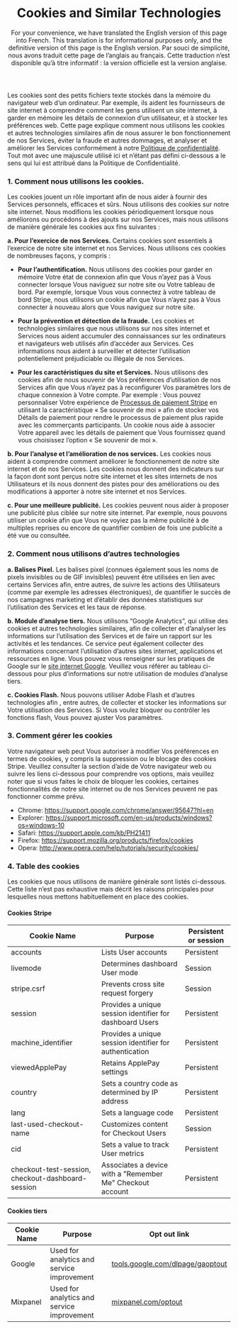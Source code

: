 <header>
<h1>Cookies and Similar Technologies</h1>

For your convenience, we have translated the English version of this page into French. This translation is for informational purposes only, and the definitive version of this page is the English version. Par souci de simplicité, nous avons traduit cette page de l’anglais au français. Cette traduction n’est disponible qu’à titre informatif : la version officielle est la version anglaise.
</header>
 
<section>
 
Les cookies sont des petits fichiers texte stockés dans la mémoire du navigateur web d’un ordinateur. Par exemple, ils aident les fournisseurs de site internet à comprendre comment les gens utilisent un site internet, à garder en mémoire les détails de connexion d’un utilisateur, et à stocker les préférences web. Cette page explique comment nous utilisons les cookies et autres technologies similaires afin de nous assurer le bon fonctionnement de nos Services, éviter la fraude et autres dommages, et analyser et améliorer les Services conformément à notre [Politique de confidentialité](https://stripe.com/privacy). Tout mot avec une majuscule utilisé ici et n’étant pas défini ci-dessous a le sens qui lui est attribué dans la Politique de Confidentialité.  
 
### 1. Comment nous utilisons les cookies. 
 
Les cookies jouent un rôle important afin de nous aider à fournir des Services personnels, efficaces et sûrs. Nous utilisons des cookies sur notre site internet. Nous modifions les cookies périodiquement lorsque nous améliorons ou procédons à des ajouts sur nos Services, mais nous utilisons de manière générale les cookies aux fins suivantes :
 
**a. Pour l’exercice de nos Services.** Certains cookies sont essentiels à l’exercice de notre site internet et nos Services. Nous utilisons ces cookies de nombreuses façons, y compris :
 
* **Pour l’authentification.** Nous utilisons des cookies pour garder en mémoire Votre état de connexion afin que Vous n’ayez pas à Vous connecter lorsque Vous naviguez sur notre site ou Votre tableau de bord. Par exemple, lorsque Vous vous connectez à votre tableau de bord Stripe, nous utilisons un cookie afin que Vous n’ayez pas à Vous connecter à nouveau alors que Vous naviguez sur notre site. 
 
* **Pour la prévention et détection de la fraude.** Les cookies et technologies similaires que nous utilisons sur nos sites internet et Services nous aident accumuler des connaissances sur les ordinateurs et navigateurs web utilisés afin d’accéder aux Services. Ces informations nous aident à surveiller et détecter l’utilisation potentiellement préjudiciable ou illégale de nos Services.
 
* **Pour les caractéristiques du site et Services.** Nous utilisons des cookies afin de nous souvenir de Vos préférences d’utilisation de nos Services afin que Vous n’ayez pas à reconfigurer Vos paramètres lors de chaque connexion à Votre compte. Par exemple : Vous pouvez personnaliser Votre expérience de [Processus de paiement Stripe](https://stripe.com/checkout) en utilisant la caractéristique « Se souvenir de moi » afin de stocker vos Détails de paiement pour rendre le processus de paiement plus rapide avec les commerçants participants. Un cookie nous aide à associer Votre appareil avec les détails de paiement que Vous fournissez quand vous choisissez l’option « Se souvenir de moi ».
 
**b. Pour l’analyse et l’amélioration de nos services.** Les cookies nous aident à comprendre comment améliorer le fonctionnement de notre site internet et de nos Services. Les cookies nous donnent des indicateurs sur la façon dont sont perçus notre site internet et les sites internets de nos Utilisateurs et ils nous donnent des pistes pour des améliorations ou des modifications à apporter à notre site internet et nos Services. 
 
**c. Pour une meilleure publicité.** Les cookies peuvent nous aider à proposer une publicité plus ciblée sur notre site internet. Par exemple, nous pouvons utiliser un cookie afin que Vous ne voyiez pas la même publicité à de multiples reprises ou encore de quantifier combien de fois une publicité a été vue ou consultée.
 
### 2. Comment nous utilisons d’autres technologies
 
**a. Balises Pixel.**  Les balises pixel (connues également sous les noms de pixels invisibles ou de GIF invisibles) peuvent être utilisées en lien avec certains Services afin, entre autres, de suivre les actions des Utilisateurs (comme par exemple les adresses électroniques), de quantifier le succès de nos campagnes marketing et  d’établir des données statistiques sur l’utilisation des Services et les taux de réponse. 
 
**b.  Module d’analyse tiers.** Nous utilisons “Google Analytics”, qui utilise des cookies et autres technologies similaires, afin de collecter et d’analyser les informations sur l’utilisation des Services et de faire un rapport sur les activités et les tendances. Ce service peut également collecter des informations concernant l’utilisation d’autres sites internet, applications et ressources en ligne. Vous pouvez vous renseigner sur les pratiques de Google sur le [site internet Google](https://www.google.com/policies/privacy/partners/). Veuillez vous référer au tableau ci-dessous pour plus d’informations sur notre utilisation de modules d’analyse tiers.
 
**c. Cookies Flash.**  Nous pouvons utiliser Adobe Flash et d’autres technologies afin , entre autres, de collecter et stocker les informations sur Votre utilisation des Services. Si Vous voulez bloquer ou contrôler les fonctions flash, Vous pouvez ajuster Vos paramètres.
 
### 3. Comment gérer les cookies 
 
Votre navigateur web peut Vous autoriser à modifier Vos préférences en termes de cookies, y compris la suppression ou le blocage des cookies Stripe. Veuillez consulter la section d’aide de Votre navigateur web ou suivre les liens ci-dessous pour comprendre vos options, mais veuillez noter que si vous faites le choix de bloquer les cookies, certaines fonctionnalités de notre site internet ou de nos Services peuvent ne pas fonctionner comme prévu. 
 
* Chrome: <a href="https://support.google.com/chrome/answer/95647?hl=en">https://support.google.com/chrome/answer/95647?hl=en</a>
* Explorer: <a href="https://support.microsoft.com/en-us/products/windows?os=windows-10">https://support.microsoft.com/en-us/products/windows?os=windows-10</a>
* Safari: <a href="https://support.apple.com/kb/PH21411">https://support.apple.com/kb/PH21411</a>
* Firefox: <a href="https://support.mozilla.org/products/firefox/cookies">https://support.mozilla.org/products/firefox/cookies</a>
* Opera: <a href="http://www.opera.com/help/tutorials/security/cookies/">http://www.opera.com/help/tutorials/security/cookies/</a>
 
 
### 4. Table des cookies
Les cookies que nous utilisons de manière générale sont listés ci-dessous. Cette liste n’est pas exhaustive mais décrit les raisons principales pour lesquelles nous mettons habituellement en place des cookies.
 
#### Cookies Stripe
 
<table class="alternate">
  <thead>
  <tr>
    <th>Cookie Name</th>
    <th>Purpose</th> 
    <th>Persistent or session </th>
  </tr>
  </thead>
  <tbody>    
  <tr>
    <td>accounts</td>
    <td>Lists User accounts</td> 
    <td>Persistent</td>
  </tr>
  <tr>
    <td>livemode</td>
    <td>Determines dashboard User mode</td>
    <td>Session </td>
  </tr>
  <tr>
    <td>stripe.csrf</td>
    <td>Prevents cross site request forgery</td>
    <td>Session</td>
    </tr>
  <tr>
    <td>session</td>
    <td>Provides a unique session identifier for dashboard Users</td>
    <td>Persistent</td>
    </tr>
  <tr>
    <td>machine_identifier</td>
    <td>Provides a unique session identifier for authentication</td>
    <td>Persistent </td>
    </tr>
    <tr>
<td>viewedApplePay</td>
<td>Retains ApplePay settings</td>
<td>Persistent </td>
    </tr>
  <tr>
<td>country</td>
<td>Sets a country code as determined by IP address</td>
<td>Persistent </td>
    </tr>
  <tr>
<td>lang</td>
<td>Sets a language code</td>
<td>Persistent </td>
    </tr>
  <tr>
<td>last-used-checkout-name</td>
<td>Customizes content for Checkout Users</td>
<td>Session</td>
    </tr>
  <tr>
<td>cid</td>
<td>Sets a value to track User metrics</td>
<td>Persistent</td>
    </tr>
  <tr>
<td>checkout-test-session, checkout-dashboard-session</td>
<td>Associates a device with a "Remember Me" Checkout account</td>
<td>Persistent </td>
</tr>
  </tbody>
</table>
 
#### Cookies tiers
 
<table class="alternate">
<thead>
<tr>
<th>Cookie Name</th>
<th>Purpose</th>
<th>Opt out link</th>
</tr>
</thead>
<tbody>  
<tr>
<td>Google</td>
<td>Used for analytics and service improvement</td>
<td><a href="http://tools.google.com/dlpage/gaoptout">tools.google.com/dlpage/gaoptout</a></td>
</tr><tr>
<td>Mixpanel</td>
<td>Used for analytics and service improvement</td>
<td><a href="http://mixpanel.com/optout">mixpanel.com/optout</a></td>
</tbody>
</table>
 
</section>
 
